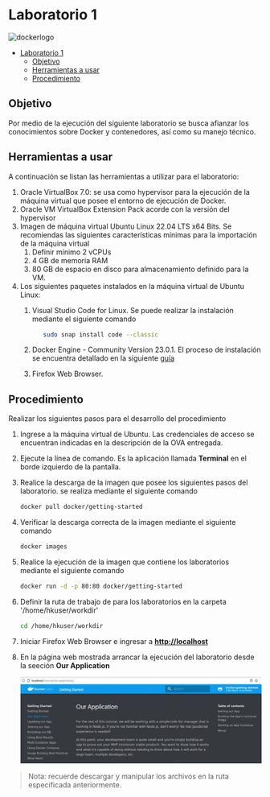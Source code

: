 # Laboratorio 1

![dockerlogo](https://www.docker.com/wp-content/uploads/2022/01/Docker-Logo-White-RGB_Horizontal-730x189-1.png)

- [Laboratorio 1](#laboratorio-1)
  - [Objetivo](#objetivo)
  - [Herramientas a usar](#herramientas-a-usar)
  - [Procedimiento](#procedimiento)

## Objetivo

Por medio de la ejecución del siguiente laboratorio se busca afianzar los conocimientos sobre Docker y contenedores, así como su manejo técnico.

## Herramientas a usar

A continuación se listan las herramientas a utilizar para el laboratorio:

1. Oracle VirtualBox 7.0: se usa como hypervisor para la ejecución de la máquina virtual que posee el entorno de ejecución de Docker.
2. Oracle VM VirtualBox Extension Pack acorde con la versión del hypervisor
3. Imagen de máquina virtual Ubuntu Linux 22.04 LTS x64 Bits. Se recomiendas las siguientes características mínimas para la importación de la máquina virtual
   1. Definir mínimo 2 vCPUs
   2. 4 GB de memoria RAM
   3. 80 GB de espacio en disco para almacenamiento definido para la VM.
4. Los siguientes paquetes instalados en la máquina virtual de Ubuntu Linux:
   1. Visual Studio Code for Linux. Se puede realizar la instalación mediante el siguiente comando

        ```bash
           sudo snap install code --classic
        ```

   2. Docker Engine - Community Version 23.0.1. El proceso de instalación se encuentra detallado en la siguiente [guía](https://docs.docker.com/desktop/install/ubuntu/)
   3. Firefox Web Browser.

## Procedimiento

Realizar los siguientes pasos para el desarrollo del procedimiento

1. Ingrese a la máquina virtual de Ubuntu. Las credenciales de acceso se encuentran indicadas en la descripción de la OVA entregada.
2. Ejecute la línea de comando. Es la aplicación llamada __Terminal__ en el borde izquierdo de la pantalla.
3. Realice la descarga de la imagen que posee los siguientes pasos del laboratorio. se realiza mediante el siguiente comando

    ```bash
    docker pull docker/getting-started
    ```

4. Verificar la descarga correcta de la imagen mediante el siguiente comando

    ```bash
    docker images
    ```

5. Realice la ejecución de la imagen que contiene los laboratorios mediante el siguiente comando

    ```bash
    docker run -d -p 80:80 docker/getting-started
    ```

6. Definir la ruta de trabajo de para los laboratorios en la carpeta '/home/hkuser/workdir'

    ```bash
    cd /home/hkuser/workdir
    ```

7. Iniciar Firefox Web Browser e ingresar a __[http://localhost](http://localhost)__
8. En la página web mostrada arrancar la ejecución del laboratorio desde la seeción __Our Application__

    ![OurAPP](Lab1-OurApp.JPG)

> Nota: recuerde descargar y manipular los archivos en la ruta especificada anteriormente.